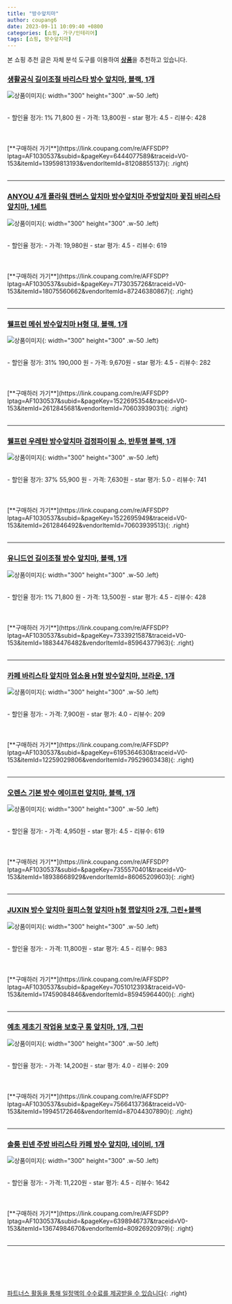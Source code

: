 ```yaml
---
title: "방수앞치마"
author: coupang6
date: 2023-09-11 10:09:40 +0800
categories: [쇼핑, 가구/인테리어]
tags: [쇼핑, 방수앞치마]
---
```


본 쇼핑 추천 글은 자체 분석 도구를 이용하여 [**상품**](https://link.coupang.com/a/bao1ui)을 추천하고 있습니다.

### [생활공식 길이조절 바리스타 방수 앞치마, 블랙, 1개](https://link.coupang.com/re/AFFSDP?lptag=AF1030537&subid=&pageKey=6444077589&traceid=V0-153&itemId=13959813193&vendorItemId=81208855137)

![상품이미지](https://thumbnail7.coupangcdn.com/thumbnails/remote/230x230ex/image/retail/images/2976874125525923-89b6e99b-abf1-4038-9845-3f6daa54665a.jpg){: width="300" height="300" .w-50 .left}


<br>
- 할인율 정가: 1%  71,800   원
- 가격: 13,800원
- star 평가: 4.5
- 리뷰수: 428
<br>
<br>
<br>
<br>
[**구매하러 가기**](https://link.coupang.com/re/AFFSDP?lptag=AF1030537&subid=&pageKey=6444077589&traceid=V0-153&itemId=13959813193&vendorItemId=81208855137){: .right}
<br>
<br>

---

### [ANYOU 4개 플라워 캔버스 앞치마 방수앞치마 주방앞치마 꽃집 바리스타 앞치마, 1세트](https://link.coupang.com/re/AFFSDP?lptag=AF1030537&subid=&pageKey=7173035726&traceid=V0-153&itemId=18075560662&vendorItemId=87246380867)

![상품이미지](https://thumbnail7.coupangcdn.com/thumbnails/remote/230x230ex/image/vendor_inventory/f8c9/9459379f8edbf78051cd66132a5ef7b2db8436954ce41c2633058214996d.jpg){: width="300" height="300" .w-50 .left}


<br>
- 할인율 정가: 
- 가격: 19,980원
- star 평가: 4.5
- 리뷰수: 619
<br>
<br>
<br>
<br>
[**구매하러 가기**](https://link.coupang.com/re/AFFSDP?lptag=AF1030537&subid=&pageKey=7173035726&traceid=V0-153&itemId=18075560662&vendorItemId=87246380867){: .right}
<br>
<br>

---

### [웰프런 메쉬 방수앞치마 H형 대, 블랙, 1개](https://link.coupang.com/re/AFFSDP?lptag=AF1030537&subid=&pageKey=1522695354&traceid=V0-153&itemId=2612845681&vendorItemId=70603939031)

![상품이미지](https://thumbnail6.coupangcdn.com/thumbnails/remote/230x230ex/image/retail/images/4345883117110448-6ddd811e-3c55-426a-8f0b-b21f9cdea8fb.jpg){: width="300" height="300" .w-50 .left}


<br>
- 할인율 정가: 31%  190,000   원
- 가격: 9,670원
- star 평가: 4.5
- 리뷰수: 282
<br>
<br>
<br>
<br>
[**구매하러 가기**](https://link.coupang.com/re/AFFSDP?lptag=AF1030537&subid=&pageKey=1522695354&traceid=V0-153&itemId=2612845681&vendorItemId=70603939031){: .right}
<br>
<br>

---

### [웰프런 우레탄 방수앞치마 검정파이핑 소, 반투명 블랙, 1개](https://link.coupang.com/re/AFFSDP?lptag=AF1030537&subid=&pageKey=1522695949&traceid=V0-153&itemId=2612846492&vendorItemId=70603939513)

![상품이미지](https://thumbnail10.coupangcdn.com/thumbnails/remote/230x230ex/image/retail/images/3838256620228850-975c6e43-551d-4095-adf0-3b7891a6b8d6.jpg){: width="300" height="300" .w-50 .left}


<br>
- 할인율 정가: 37%  55,900   원
- 가격: 7,630원
- star 평가: 5.0
- 리뷰수: 741
<br>
<br>
<br>
<br>
[**구매하러 가기**](https://link.coupang.com/re/AFFSDP?lptag=AF1030537&subid=&pageKey=1522695949&traceid=V0-153&itemId=2612846492&vendorItemId=70603939513){: .right}
<br>
<br>

---

### [유니드언 길이조절 방수 앞치마, 블랙, 1개](https://link.coupang.com/re/AFFSDP?lptag=AF1030537&subid=&pageKey=7333921587&traceid=V0-153&itemId=18834476482&vendorItemId=85964377963)

![상품이미지](https://thumbnail9.coupangcdn.com/thumbnails/remote/230x230ex/image/vendor_inventory/db00/8ea6ce3a5c45b31e23c5931e0013e22936f966bf85d0591c1498efe1f46f.jpg){: width="300" height="300" .w-50 .left}


<br>
- 할인율 정가: 1%  71,800   원
- 가격: 13,500원
- star 평가: 4.5
- 리뷰수: 428
<br>
<br>
<br>
<br>
[**구매하러 가기**](https://link.coupang.com/re/AFFSDP?lptag=AF1030537&subid=&pageKey=7333921587&traceid=V0-153&itemId=18834476482&vendorItemId=85964377963){: .right}
<br>
<br>

---

### [카페 바리스타 앞치마 업소용 H형 방수앞치마, 브라운, 1개](https://link.coupang.com/re/AFFSDP?lptag=AF1030537&subid=&pageKey=6195364630&traceid=V0-153&itemId=12259029806&vendorItemId=79529603438)

![상품이미지](https://thumbnail7.coupangcdn.com/thumbnails/remote/230x230ex/image/vendor_inventory/167b/ecdd18b4c90e06b4307f9583bd66f6590163e332e1417a5f1f9a3c83161f.jpg){: width="300" height="300" .w-50 .left}


<br>
- 할인율 정가: 
- 가격: 7,900원
- star 평가: 4.0
- 리뷰수: 209
<br>
<br>
<br>
<br>
[**구매하러 가기**](https://link.coupang.com/re/AFFSDP?lptag=AF1030537&subid=&pageKey=6195364630&traceid=V0-153&itemId=12259029806&vendorItemId=79529603438){: .right}
<br>
<br>

---

### [오렌스 기본 방수 에이프런 앞치마, 블랙, 1개](https://link.coupang.com/re/AFFSDP?lptag=AF1030537&subid=&pageKey=7355570401&traceid=V0-153&itemId=18938668929&vendorItemId=86065209603)

![상품이미지](https://thumbnail6.coupangcdn.com/thumbnails/remote/230x230ex/image/rs_quotation_api/hrvstiox/312c3a0dfb094428831e014251792c69.jpg){: width="300" height="300" .w-50 .left}


<br>
- 할인율 정가: 
- 가격: 4,950원
- star 평가: 4.5
- 리뷰수: 619
<br>
<br>
<br>
<br>
[**구매하러 가기**](https://link.coupang.com/re/AFFSDP?lptag=AF1030537&subid=&pageKey=7355570401&traceid=V0-153&itemId=18938668929&vendorItemId=86065209603){: .right}
<br>
<br>

---

### [JUXIN 방수 앞치마 원피스형 앞치마 h형 랩앞치마 2개, 그린+블랙](https://link.coupang.com/re/AFFSDP?lptag=AF1030537&subid=&pageKey=7051012393&traceid=V0-153&itemId=17459084846&vendorItemId=85945964400)

![상품이미지](https://thumbnail9.coupangcdn.com/thumbnails/remote/230x230ex/image/vendor_inventory/aee1/5571c986587a92cece60cf93f33025de7041de3feecc705c1338d0115d5a.png){: width="300" height="300" .w-50 .left}


<br>
- 할인율 정가: 
- 가격: 11,800원
- star 평가: 4.5
- 리뷰수: 983
<br>
<br>
<br>
<br>
[**구매하러 가기**](https://link.coupang.com/re/AFFSDP?lptag=AF1030537&subid=&pageKey=7051012393&traceid=V0-153&itemId=17459084846&vendorItemId=85945964400){: .right}
<br>
<br>

---

### [예초 제초기 작업용 보호구 롱 앞치마, 1개, 그린](https://link.coupang.com/re/AFFSDP?lptag=AF1030537&subid=&pageKey=7566413736&traceid=V0-153&itemId=19945172646&vendorItemId=87044307890)

![상품이미지](https://thumbnail6.coupangcdn.com/thumbnails/remote/230x230ex/image/vendor_inventory/7e76/4c42a2a302ceaf0fe1b1c248d77e04fa4f1ea90135b7fb1a652cc7d84518.jpg){: width="300" height="300" .w-50 .left}


<br>
- 할인율 정가: 
- 가격: 14,200원
- star 평가: 4.0
- 리뷰수: 209
<br>
<br>
<br>
<br>
[**구매하러 가기**](https://link.coupang.com/re/AFFSDP?lptag=AF1030537&subid=&pageKey=7566413736&traceid=V0-153&itemId=19945172646&vendorItemId=87044307890){: .right}
<br>
<br>

---

### [솔룸 린넨 주방 바리스타 카페 방수 앞치마, 네이비, 1개](https://link.coupang.com/re/AFFSDP?lptag=AF1030537&subid=&pageKey=6398946737&traceid=V0-153&itemId=13674984670&vendorItemId=80926920979)

![상품이미지](https://thumbnail6.coupangcdn.com/thumbnails/remote/230x230ex/image/retail/images/2022/03/16/18/6/1026cd3b-5433-4998-b079-90b28fc838f9.jpg){: width="300" height="300" .w-50 .left}


<br>
- 할인율 정가: 
- 가격: 11,220원
- star 평가: 4.5
- 리뷰수: 1642
<br>
<br>
<br>
<br>
[**구매하러 가기**](https://link.coupang.com/re/AFFSDP?lptag=AF1030537&subid=&pageKey=6398946737&traceid=V0-153&itemId=13674984670&vendorItemId=80926920979){: .right}
<br>
<br>

---
<br><br><br><br><br> [파트너스 활동을 통해 일정액의 수수료를 제공받을 수 있습니다](https://link.coupang.com/a/bao1ui){: .right}
